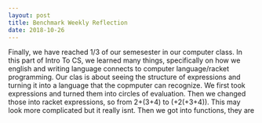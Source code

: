 ```yaml
---
layout: post
title: Benchmark Weekly Reflection
date: 2018-10-26
---
```

Finally, we have reached 1/3 of our semesester in our computer class. In this part of Intro To CS, we learned many things, specifically on how we english and writing language connects to computer language/racket programming. Our clas is about seeing the structure of expressions and turning it into a language that the copmputer can recognize. We first took expressions and turned them into circles of evaluation. Then we changed those into racket expressions, so from 2+(3+4) to (+2(+3+4)). This may look more complicated but it really isnt. Then we got into functions, they are 
